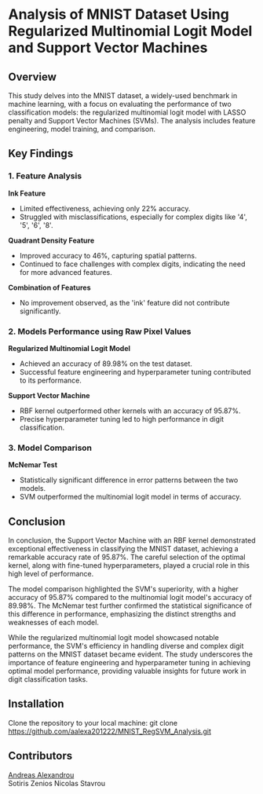 # Analysis of MNIST Dataset Using Regularized Multinomial Logit Model and Support Vector Machines
## Overview

This study delves into the MNIST dataset, a widely-used benchmark in machine learning, with a focus on evaluating the performance of two classification models: the regularized multinomial logit model with LASSO penalty and Support Vector Machines (SVMs). The analysis includes feature engineering, model training, and comparison.

## Key Findings
### 1. Feature Analysis
**Ink Feature**
- Limited effectiveness, achieving only 22% accuracy.
- Struggled with misclassifications, especially for complex digits like '4', '5', '6', '8'.

**Quadrant Density Feature**
- Improved accuracy to 46%, capturing spatial patterns.
- Continued to face challenges with complex digits, indicating the need for more advanced features.

**Combination of Features**
- No improvement observed, as the 'ink' feature did not contribute significantly.

### 2. Models Performance using Raw Pixel Values

**Regularized Multinomial Logit Model**
- Achieved an accuracy of 89.98% on the test dataset.
- Successful feature engineering and hyperparameter tuning contributed to its performance.

**Support Vector Machine**
- RBF kernel outperformed other kernels with an accuracy of 95.87%.
- Precise hyperparameter tuning led to high performance in digit classification.

### 3. Model Comparison
**McNemar Test**
- Statistically significant difference in error patterns between the two models.
- SVM outperformed the multinomial logit model in terms of accuracy.
  
## Conclusion
In conclusion, the Support Vector Machine with an RBF kernel demonstrated exceptional effectiveness in classifying the MNIST dataset, achieving a remarkable accuracy rate of 95.87%. The careful selection of the optimal kernel, along with fine-tuned hyperparameters, played a crucial role in this high level of performance.

The model comparison highlighted the SVM's superiority, with a higher accuracy of 95.87% compared to the multinomial logit model's accuracy of 89.98%. The McNemar test further confirmed the statistical significance of this difference in performance, emphasizing the distinct strengths and weaknesses of each model.

While the regularized multinomial logit model showcased notable performance, the SVM's efficiency in handling diverse and complex digit patterns on the MNIST dataset became evident. The study underscores the importance of feature engineering and hyperparameter tuning in achieving optimal model performance, providing valuable insights for future work in digit classification tasks.

## Installation
Clone the repository to your local machine:
git clone https://github.com/aalexa201222/MNIST_RegSVM_Analysis.git
## Contributors
[Andreas Alexandrou](https://www.linkedin.com/in/andreas-alexandrou-056528242) <br />
Sotiris Zenios
Nicolas Stavrou
